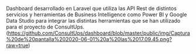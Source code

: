 Dashboard desarrollado en Laravel que utiliza las API Rest de distintos servicios y herramientas de Business Intelligence como Power BI y Google Data Studio para integrar las distintas herramientas que se han utilizado para el proyecto de ConsultUps.
(https://github.com/ConsultUps/dashboard/blob/master/public/img/Captura%20de%20pantalla%202020-06-01%20a%20las%2017.09.45.png?raw=true)
